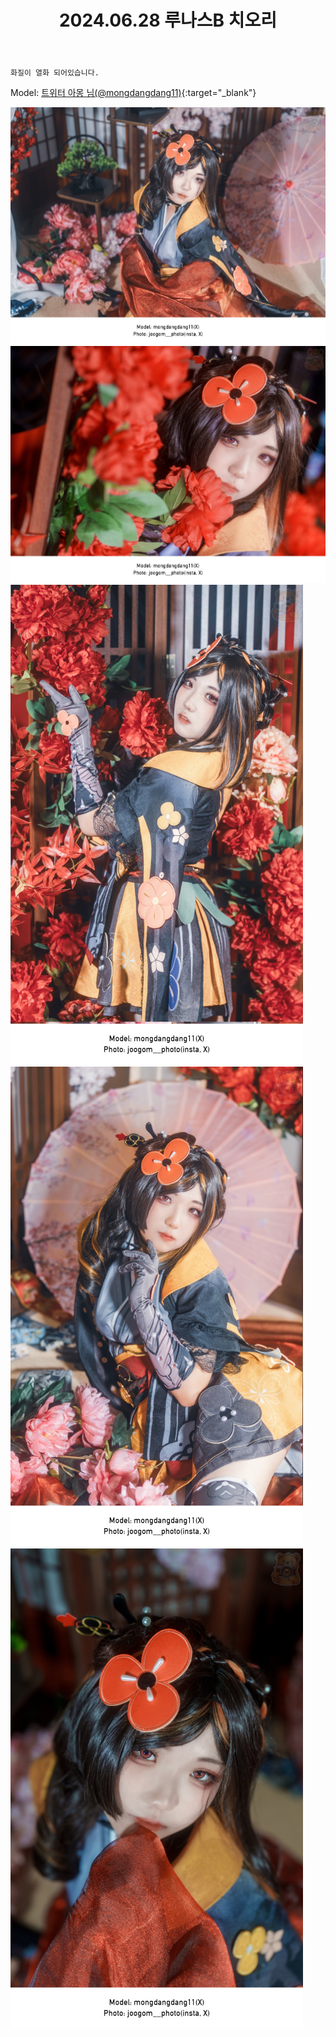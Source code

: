﻿---
title: 2024.06.28 루나스B 치오리
categories: [2024, 스튜디오, 코스프레]
comments: false
thumbnail: /assets/img/2024/06-28/11120240704221629.jpg
---

`화질이 열화 되어있습니다.`

Model: [트위터 아몽 님(@mongdangdang11)][아몽]{:target="_blank"}

[아몽]: https://x.com/mongdangdang11

![11020240704222347.jpg](/assets/img/2024/06-28/11020240704222347.jpg)
![11020240704222924.jpg](/assets/img/2024/06-28/11020240704222924.jpg)
![11120240704221624.jpg](/assets/img/2024/06-28/11120240704221624.jpg)
![11120240704221629.jpg](/assets/img/2024/06-28/11120240704221629.jpg)
![11120240704221635.jpg](/assets/img/2024/06-28/11120240704221635.jpg)